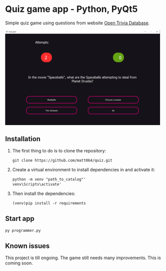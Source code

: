 # Quiz game app - Python, PyQt5

Simple quiz game using questions from website [Open Trivia Database](https://opentdb.com).

<img src='static/screen1.PNG' alt='screen1' width='500'>

## Installation
1. The first thing to do is to clone the repository:
    ```
    git clone https://github.com/matt064/quiz.git
    ```

2. Create a virtual environment to install dependencies in and activate it:
    ```
    python -m venv "path_to_catalog"'
    venv\Scripts\activate'
    ```

3. Then install the dependencies:
    ```
    (venv)pip install -r requirements
    ```

## Start app

```
py programmer.py
```


## Known issues
This project is till ongoing. The game still needs many improvements. This is coming soon.  